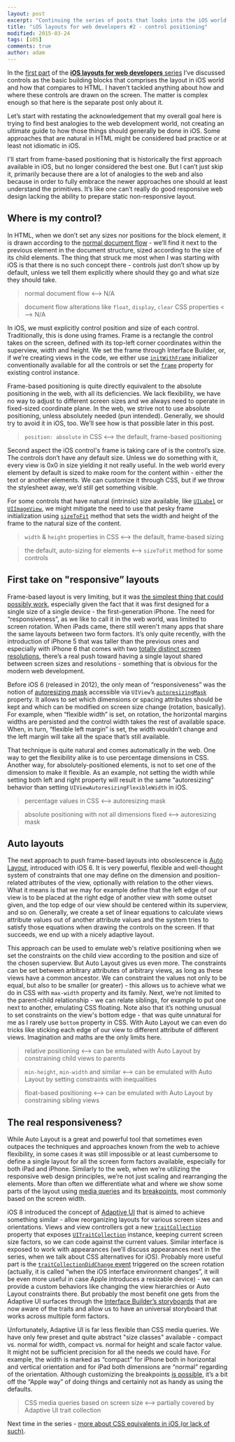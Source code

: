 ```yaml
---
layout: post
excerpt: "Continuing the series of posts that looks into the iOS world from the web developer perspective. In the second post we're discussing multiple approaches to setting up where and how the controls on iOS are displayed and how it differs from HTML document flow."
title: "iOS layouts for web developers #2 - control positioning"
modified: 2015-03-24
tags: [iOS]
comments: true
author: adam
---
```


In the [first part](/blog/ios-layouts-for-web-developers-1-basic-building-blocks/) of the [**iOS layouts for web developers** series](/blog/ios-layouts-for-web-developers/) I’ve discussed controls as the basic building blocks that comprises the layout in iOS world and how that compares to HTML. I haven’t tackled anything about how and where these controls are drawn on the screen. The matter is complex enough so that here is the separate post only about it.

Let’s start with restating the acknowledgement that my overall goal here is trying to find best analogies to the web development world, not creating an ultimate guide to how those things should generally be done in iOS. Some approaches that are natural in HTML might be considered bad practice or at least not idiomatic in iOS.

I'll start from frame-based positioning that is historically the first approach available in iOS, but no longer considered the best one. But I can’t just skip it, primarily because there are a lot of analogies to the web and also because in order to fully embrace the newer approaches one should at least understand the primitives. It’s like one can’t really do good responsive web design lacking the ability to prepare static non-responsive layout.

Where is my control?
----

In HTML, when we don’t set any sizes nor positions for the block element, it is drawn according to the [normal document flow](http://webdesign.tutsplus.com/articles/quick-tip-utilizing-normal-document-flow--webdesign-8199) - we’ll find it next to the previous element in the document structure, sized according to the size of its child elements. The thing that struck me most when I was starting with iOS is that there is no such concept there - controls just don’t show up by default, unless we tell them explicitly where should they go and what size they should take.

> normal document flow <—> N/A

> document flow alterations like `float`, `display`, `clear` CSS properties <—> N/A

In iOS, we must explicitly control position and size of each control. Traditionally, this is done using frames. Frame is a rectangle the control takes on the screen, defined with its top-left corner coordinates within the superview, width and height. We set the frame through Interface Builder, or, if we’re creating views in the code, we either use [`initWithFrame`](https://developer.apple.com/library/ios/documentation/UIKit/Reference/UIView_Class/index.html#//apple_ref/occ/instm/UIView/initWithFrame:) initializer conventionally available for all the controls or set the [`frame`](https://developer.apple.com/library/ios/documentation/UIKit/Reference/UIView_Class/index.html#//apple_ref/occ/instp/UIView/frame) property for existing control instance.

Frame-based positioning is quite directly equivalent to the absolute positioning in the web, with all its deficiencies. We lack flexibility, we have no way to adjust to different screen sizes and we always need to operate in fixed-sized coordinate plane. In the web, we strive not to use absolute positioning, unless absolutely needed (pun intended). Generally, we should try to avoid it in iOS, too. We’ll see how is that possible later in this post.

> `position: absolute` in CSS <—> the default, frame-based positioning

Second aspect the iOS control's frame is taking care of is the control’s size. The controls don’t have any default size. Unless we do something with it, every view is 0x0 in size yielding it not really useful. In the web world every element by default is sized to make room for the content within - either the text or another elements. We can customize it through CSS, but if we throw the stylesheet away, we’d still get something visible.

For some controls that have natural (intrinsic) size available, like [`UILabel`](https://developer.apple.com/library/ios/documentation/UIKit/Reference/UILabel_Class/) or [`UIImageView`](https://developer.apple.com/library/ios/documentation/UIKit/Reference/UIImageView_Class/), we might mitigate the need to use that pesky frame initialization using [`sizeToFit`](http://doing-it-wrong.mikeweller.com/2012/07/youre-doing-it-wrong-2-sizing-labels.html) method that sets the width and height of the frame to the natural size of the content.

> `width` & `height` properties in CSS <—> the default, frame-based sizing

> the default, auto-sizing for elements <—> `sizeToFit` method for some controls

First take on "responsive” layouts
----

Frame-based layout is very limiting, but it was [the simplest thing that could possibly work](http://www.xprogramming.com/Practices/PracSimplest.html), especially given the fact that it was first designed for a single size of a single device - the first-generation iPhone. The need for “responsiveness”, as we like to call it in the web world, was limited to screen rotation. When iPads came, there still weren't many apps that share the same layouts between two form factors. It’s only quite recently, with the introduction of iPhone 5 that was taller than the previous ones and especially with iPhone 6 that comes with two [totally distinct screen resolutions](http://www.paintcodeapp.com/news/ultimate-guide-to-iphone-resolutions), there’s a real push toward having a single layout shared between screen sizes and resolutions - something that is obvious for the modern web development.

Before iOS 6 (released in 2012), the only mean of “responsiveness” was the notion of [autoresizing mask](http://www.techpaa.com/2012/05/understanding-uiview-autoresizing.html) accessible via `UIView`’s [`autoresizingMask`](https://developer.apple.com/library/prerelease/ios/documentation/UIKit/Reference/UIView_Class/#//apple_ref/occ/instp/UIView/autoresizingMask) property. It allows to set which dimensions or spacing attributes should be kept and which can be modified on screen size change (rotation, basically). For example, when “flexible width” is set, on rotation, the horizontal margins widths are persisted and the control width takes the rest of available space. When, in turn, “flexible left margin” is set, the width wouldn’t change and the left margin will take all the space that’s still available.

That technique is quite natural and comes automatically in the web. One way to get the flexibility alike is to use percentage dimensions in CSS. Another way, for absolutely-positioned elements, is not to set one of the dimension to make it flexible. As an example, not setting the width while setting both left and right property will result in the same “autoresizing” behavior than setting `UIViewAutoresizingFlexibleWidth` in iOS.

> percentage values in CSS <—> autoresizing mask

> absolute positioning with not all dimensions fixed <—> autoresizing mask

Auto layouts
----

The next approach to push frame-based layouts into obsolescence is [Auto Layout](http://www.informit.com/articles/article.aspx?p=2041295), introduced with iOS 6. It is very powerful, flexible and well-thought system of constraints that one may define on the dimension and position-related attributes of the view, optionally with relation to the other views. What it means is that we may for example define that the left edge of our view is to be placed at the right edge of another view with some outset given, and the top edge of our view should be centered within its superview, and so on. Generally, we create a set of linear equations to calculate views attribute values out of another attribute values and the system tries to satisfy those equations when drawing the controls on the screen. If that succeeds, we end up with a nicely adaptive layout.

This approach can be used to emulate web's relative positioning when we set the constraints on the child view according to the position and size of the chosen superview. But Auto Layout gives us even more. The constraints can be set between arbitrary attributes of arbitrary views, as long as these views have a common ancestor. We can constraint the values not only to be equal, but also to be smaller (or greater) - this allows us to achieve what we do in CSS with `max-width` property and its family. Next, we’re not limited to the parent-child relationship - we can relate siblings, for example to put one next to another, emulating CSS floating. Note also that it’s nothing unusual to set constraints on the view's bottom edge - that was quite unnatural for me as I rarely use `bottom` property in CSS. With Auto Layout we can even do tricks like sticking each edge of our view to different attribute of different views. Imagination and maths are the only limits here.

> relative positioning <—> can be emulated with Auto Layout by constraining child views to parents

> `min-height`, `min-width` and similar <—> can be emulated with Auto Layout by setting constraints with inequalities

> float-based positioning <—> can be emulated with Auto Layout by constraining sibling views

The real responsiveness?
----

While Auto Layout is a great and powerful tool that sometimes even outpaces the techniques and approaches known from the web to achieve flexibility, in some cases it was still impossible or at least cumbersome to define a single layout for all the screen form factors available, especially for both iPad and iPhone. Similarly to the web, when we’re utilizing the responsive web design principles, we’re not just scaling and rearranging the elements. More than often we differentiate what and where we show some parts of the layout using [media queries](https://developer.mozilla.org/en-US/docs/Web/Guide/CSS/Media_queries) and its [breakpoints](https://developers.google.com/web/fundamentals/layouts/rwd-fundamentals/how-to-choose-breakpoints), most commonly based on the screen width.

iOS 8 introduced the concept of [Adaptive UI](http://www.imore.com/adaptive-ui-ios-8-explained) that is aimed to achieve something similar - allow reorganizing layouts for various screen sizes and orientations. Views and view controllers got a new [`traitCollection`](https://developer.apple.com/library/ios/documentation/UIKit/Reference/UITraitEnvironment_Ref/index.html#//apple_ref/occ/intfp/UITraitEnvironment/traitCollection) property that exposes [`UITraitCollection`](https://developer.apple.com/library/ios/documentation/UIKit/Reference/UITraitCollection_ClassReference/) instance, keeping current screen size factors, so we can code against the current values. Similar interface is exposed to work with appearances (we’ll discuss appearances next in the series, when we talk about CSS alternatives for iOS). Probably more useful part is the [`traitCollectionDidChange` event](https://developer.apple.com/library/ios/documentation/UIKit/Reference/UITraitEnvironment_Ref/index.html#//apple_ref/occ/intfm/UITraitEnvironment/traitCollectionDidChange:) triggered on the screen rotation (actually, it is called “when the iOS interface environment changes”, it will be even more useful in case Apple introduces a resizable device) - we can provide a custom behaviors like changing the view hierarchies or Auto Layout constraints there. But probably the most benefit one gets from the Adaptive UI surfaces through the [Interface Builder’s storyboards](http://www.bignerdranch.com/blog/iOS-8-demo-universal-storyboards-and-adaptive-ui/) that are now aware of the traits and allow us to have an universal storyboard that works across multiple form factors.

Unfortunately, Adaptive UI is far less flexible than CSS media queries. We have only few preset and quite abstract "size classes" available - compact vs. normal for width, compact vs. normal for height and scale factor value. It might not be sufficient precision for all the needs we could have. For example, the width is marked as “compact" for iPhone both in horizontal and vertical orientation and for iPad both dimensions are “normal” regarding of the orientation. Although customizing the breakpoints [is possible](https://iosdevweek.ly/k6qFtrd?sid=VPi2m9y), it’s a bit off the “Apple way” of doing things and certainly not as handy as using the defaults.

> CSS media queries based on screen size <—> partially covered by Adaptive UI trait collection

Next time in the series - [more about CSS equivalents in iOS (or lack of such)](/blog/ios-layouts-for-web-developers-3-managing-appearance).
